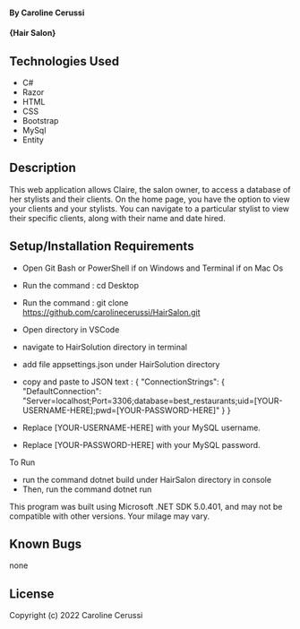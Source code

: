 
#### By Caroline Cerussi

#### {Hair Salon}

## Technologies Used

* C#
* Razor
* HTML
* CSS
* Bootstrap
* MySql
* Entity

## Description

This web application allows Claire, the salon owner, to access a database of her stylists and their clients. On the home page, you have the option to view your clients and your stylists. You can navigate to a particular stylist to view their specific clients, along with their name and date hired.

## Setup/Installation Requirements

* Open Git Bash or PowerShell if on Windows and Terminal if on Mac Os
* Run the command :  cd Desktop
* Run the command : git clone https://github.com/carolinecerussi/HairSalon.git
* Open directory in VSCode
* navigate to HairSolution directory in terminal
* add file appsettings.json under HairSolution directory
* copy and paste to  JSON text
  :
{
  "ConnectionStrings": {
      "DefaultConnection": "Server=localhost;Port=3306;database=best_restaurants;uid=[YOUR-USERNAME-HERE];pwd=[YOUR-PASSWORD-HERE]"
  }
}

* Replace [YOUR-USERNAME-HERE] with your MySQL username.
* Replace [YOUR-PASSWORD-HERE] with your MySQL password.

To Run 

* run the command dotnet build under HairSalon directory in console
* Then, run the command dotnet run


This program was built using Microsoft .NET SDK 5.0.401, and may not be compatible with other versions. Your milage may vary.


## Known Bugs

none

## License
Copyright (c) 2022 Caroline Cerussi

